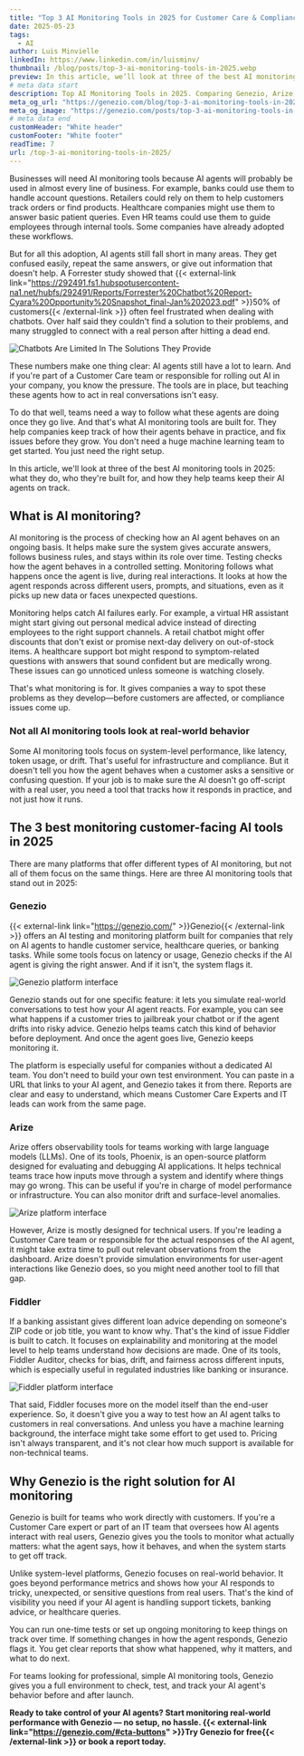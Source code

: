 ```yaml
---
title: "Top 3 AI Monitoring Tools in 2025 for Customer Care & Compliance"
date: 2025-05-23
tags:
  - AI
author: Luis Minvielle
linkedIn: https://www.linkedin.com/in/luisminv/
thumbnail: /blog/posts/top-3-ai-monitoring-tools-in-2025.webp
preview: In this article, we’ll look at three of the best AI monitoring tools in 2025 - what they do, who they’re built for, and how they help teams keep their AI agents on track.
# meta data start
description: Top AI Monitoring Tools in 2025. Comparing Genezio, Arize, and Fiddler to choose the right solution for customer-facing AI agents.
meta_og_url: "https://genezio.com/blog/top-3-ai-monitoring-tools-in-2025/"
meta_og_image: "https://genezio.com/posts/top-3-ai-monitoring-tools-in-2025.webp"
# meta data end
customHeader: "White header"
customFooter: "White footer"
readTime: 7
url: /top-3-ai-monitoring-tools-in-2025/
---
```


Businesses will need AI monitoring tools because AI agents will probably be used in almost every line of business. For example, banks could use them to handle account questions. Retailers could rely on them to help customers track orders or find products. Healthcare companies might use them to answer basic patient queries. Even HR teams could use them to guide employees through internal tools. Some companies have already adopted these workflows.

But for all this adoption, AI agents still fall short in many areas. They get confused easily, repeat the same answers, or give out information that doesn\'t help. A Forrester study showed that {{< external-link link="https://292491.fs1.hubspotusercontent-na1.net/hubfs/292491/Reports/Forrester%20Chatbot%20Report-Cyara%20Opportunity%20Snapshot_final-Jan%202023.pdf" >}}50% of customers{{< /external-link >}} often feel frustrated when dealing with chatbots. Over half said they couldn\'t find a solution to their problems, and many struggled to connect with a real person after hitting a dead end.

![Chatbots Are Limited In The Solutions They Provide](https://genezio.com/blog/posts/chatbots-are-limited-in-the-solutions-they-provide.webp)

These numbers make one thing clear: AI agents still have a lot to learn. And if you\'re part of a Customer Care team or responsible for rolling out AI in your company, you know the pressure. The tools are in place, but teaching these agents how to act in real conversations isn't easy.

To do that well, teams need a way to follow what these agents are doing once they go live. And that's what AI monitoring tools are built for. They help companies keep track of how their agents behave in practice, and fix issues before they grow. You don't need a huge machine learning team to get started. You just need the right setup.

In this article, we'll look at three of the best AI monitoring tools in 2025: what they do, who they're built for, and how they help teams keep their AI agents on track.

## What is AI monitoring?

AI monitoring is the process of checking how an AI agent behaves on an ongoing basis. It helps make sure the system gives accurate answers, follows business rules, and stays within its role over time. Testing checks how the agent behaves in a controlled setting. Monitoring follows what happens once the agent is live, during real interactions. It looks at how the agent responds across different users, prompts, and situations, even as it picks up new data or faces unexpected questions.

Monitoring helps catch AI failures early. For example, a virtual HR assistant might start giving out personal medical advice instead of directing employees to the right support channels. A retail chatbot might offer discounts that don't exist or promise next-day delivery on out-of-stock items. A healthcare support bot might respond to symptom-related questions with answers that sound confident but are medically wrong. These issues can go unnoticed unless someone is watching closely.

That's what monitoring is for. It gives companies a way to spot these problems as they develop—before customers are affected, or compliance issues come up.

### Not all AI monitoring tools look at real-world behavior

Some AI monitoring tools focus on system-level performance, like latency, token usage, or drift. That's useful for infrastructure and compliance. But it doesn't tell you how the agent behaves when a customer asks a sensitive or confusing question. If your job is to make sure the AI doesn't go off-script with a real user, you need a tool that tracks how it responds in practice, and not just how it runs.

## The 3 best monitoring customer-facing AI tools in 2025

There are many platforms that offer different types of AI monitoring, but not all of them focus on the same things. Here are three AI monitoring tools that stand out in 2025:

### Genezio

{{< external-link link="https://genezio.com/" >}}Genezio{{< /external-link >}} offers an AI testing and monitoring platform built for companies that rely on AI agents to handle customer service, healthcare queries, or banking tasks. While some tools focus on latency or usage, Genezio checks if the AI agent is giving the right answer. And if it isn't, the system flags it.

![Genezio platform interface](https://genezio.com/blog/posts/genezio-homepage.webp)

Genezio stands out for one specific feature: it lets you simulate real-world conversations to test how your AI agent reacts. For example, you can see what happens if a customer tries to jailbreak your chatbot or if the agent drifts into risky advice. Genezio helps teams catch this kind of behavior before deployment. And once the agent goes live, Genezio keeps monitoring it.

The platform is especially useful for companies without a dedicated AI team. You don't need to build your own test environment. You can paste in a URL that links to your AI agent, and Genezio takes it from there. Reports are clear and easy to understand, which means Customer Care Experts and IT leads can work from the same page.

### Arize

Arize offers observability tools for teams working with large language models (LLMs). One of its tools, Phoenix, is an open-source platform designed for evaluating and debugging AI applications. It helps technical teams trace how inputs move through a system and identify where things may go wrong. This can be useful if you're in charge of model performance or infrastructure. You can also monitor drift and surface-level anomalies.

![Arize platform interface](https://genezio.com/blog/posts/arize.webp)

However, Arize is mostly designed for technical users. If you're leading a Customer Care team or responsible for the actual responses of the AI agent, it might take extra time to pull out relevant observations from the dashboard. Arize doesn\'t provide simulation environments for user-agent interactions like Genezio does, so you might need another tool to fill that gap.

### Fiddler

If a banking assistant gives different loan advice depending on someone's ZIP code or job title, you want to know why. That's the kind of issue Fiddler is built to catch. It focuses on explainability and monitoring at the model level to help teams understand how decisions are made. One of its tools, Fiddler Auditor, checks for bias, drift, and fairness across different inputs, which is especially useful in regulated industries like banking or insurance.

![Fiddler platform interface](https://genezio.com/blog/posts/fiddler.webp)

That said, Fiddler focuses more on the model itself than the end-user experience. So, it doesn't give you a way to test how an AI agent talks to customers in real conversations. And unless you have a machine learning background, the interface might take some effort to get used to. Pricing isn't always transparent, and it's not clear how much support is available for non-technical teams.

## Why Genezio is the right solution for AI monitoring

Genezio is built for teams who work directly with customers. If you're a Customer Care expert or part of an IT team that oversees how AI agents interact with real users, Genezio gives you the tools to monitor what actually matters: what the agent says, how it behaves, and when the system starts to get off track.

Unlike system-level platforms, Genezio focuses on real-world behavior. It goes beyond performance metrics and shows how your AI responds to tricky, unexpected, or sensitive questions from real users. That's the kind of visibility you need if your AI agent is handling support tickets, banking advice, or healthcare queries.

You can run one-time tests or set up ongoing monitoring to keep things on track over time. If something changes in how the agent responds, Genezio flags it. You get clear reports that show what happened, why it matters, and what to do next.

For teams looking for professional, simple AI monitoring tools, Genezio gives you a full environment to check, test, and track your AI agent's behavior before and after launch.

**Ready to take control of your AI agents? Start monitoring real-world performance with Genezio — no setup, no hassle. {{< external-link link="https://genezio.com/#cta-buttons" >}}Try Genezio for free{{< /external-link >}} or book a report today.**
